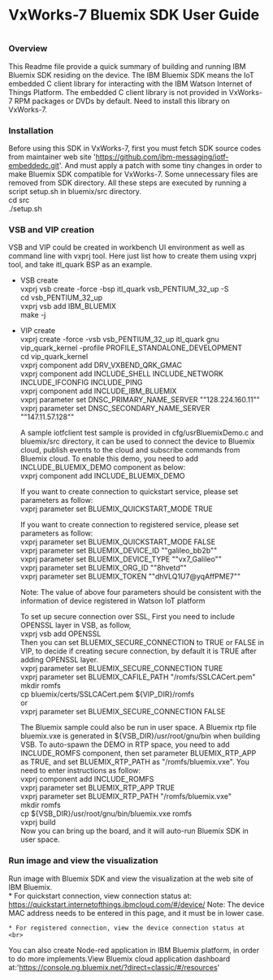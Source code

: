 # ##########################################################
#
# VxWorks-7 Bluemix SDK User Guide
#
# ##########################################################

### Overview

This Readme file provide a quick summary of building and running IBM Bluemix SDK residing on the
device. The IBM Bluemix SDK means the IoT embedded C client library for interacting with the IBM
Watson Internet of Things Platform. The embedded C client library is not provided in VxWorks-7
RPM packages or DVDs by default. Need to install this library on VxWorks-7.

### Installation

Before using this SDK in VxWorks-7, first you must fetch SDK source codes from maintainer web site 'https://github.com/ibm-messaging/iotf-embeddedc.git'. And must apply a patch with some tiny changes in order to make Bluemix SDK compatible for VxWorks-7. Some unnecessary files are removed from SDK directory. All these steps are executed by running a script setup.sh in bluemix/src directory. <br>
        cd src <br>
        ./setup.sh <br>
  
### VSB and VIP creation

VSB and VIP could be created in workbench UI environment as well as command line with vxprj tool. Here just list how to create them using vxprj tool, and take itl_quark BSP as an example. <br>

* VSB create <br>
        vxprj vsb create -force -bsp itl_quark vsb_PENTIUM_32_up -S <br>
        cd vsb_PENTIUM_32_up <br>
        vxprj vsb add IBM_BLUEMIX <br>
        make -j <br>

* VIP create <br>
        vxprj create -force -vsb vsb_PENTIUM_32_up itl_quark gnu vip_quark_kernel -profile PROFILE_STANDALONE_DEVELOPMENT <br>
        cd vip_quark_kernel <br>
        vxprj component add DRV_VXBEND_QRK_GMAC <br>
        vxprj component add INCLUDE_SHELL INCLUDE_NETWORK INCLUDE_IFCONFIG INCLUDE_PING <br>
        vxprj component add INCLUDE_IBM_BLUEMIX <br>
        vxprj parameter set DNSC_PRIMARY_NAME_SERVER "\"128.224.160.11\"" <br>
        vxprj parameter set DNSC_SECONDARY_NAME_SERVER "\"147.11.57.128\"" <br>
        
    A sample iotfclient test sample is provided in cfg/usrBluemixDemo.c and bluemix/src directory, it can be used to connect the device to Bluemix cloud, publish events to the cloud and subscribe commands from Bluemix cloud. To enable this demo, you need to add INCLUDE_BLUEMIX_DEMO component as below: <br>
        vxprj component add INCLUDE_BLUEMIX_DEMO <br>

    If you want to create connection to quickstart service, please set parameters as follow: <br>
        vxprj parameter set BLUEMIX_QUICKSTART_MODE TRUE <br>
    
    If you want to create connection to registered service, please set parameters as follow: <br>
        vxprj parameter set BLUEMIX_QUICKSTART_MODE FALSE <br>
        vxprj parameter set BLUEMIX_DEVICE_ID       "\"galileo_bb2b\"" <br>
        vxprj parameter set BLUEMIX_DEVICE_TYPE     "\"vx7_Galileo\"" <br>
        vxprj parameter set BLUEMIX_ORG_ID          "\"8hvetd\"" <br>
        vxprj parameter set BLUEMIX_TOKEN           "\"dhVLQ1U7@yqAffPME7\"" <br>
    
    Note: The value of above four parameters should be consistent with the information of device registered in Watson IoT platform <br>
    
    To set up secure connection over SSL, First you need to include OPENSSL layer in VSB, as follow,  <br>
        vxprj vsb add OPENSSL <br>
    Then you can set BLUEMIX_SECURE_CONNECTION to TRUE or FALSE in VIP, to decide if creating secure connection, by default it is TRUE after adding OPENSSL layer. <br>
        vxprj parameter set BLUEMIX_SECURE_CONNECTION   TURE <br>
        vxprj parameter set BLUEMIX_CAFILE_PATH         "/romfs/SSLCACert.pem" <br>
        mkdir romfs <br>
        cp bluemix/certs/SSLCACert.pem                  ${VIP_DIR}/romfs <br>
    or <br>
        vxprj parameter set BLUEMIX_SECURE_CONNECTION   FALSE <br>
        
    The Bluemix sample could also be run in user space. A Bluemix rtp file bluemix.vxe is generated in  ${VSB_DIR}/usr/root/gnu/bin when building VSB. To auto-spawn the DEMO in RTP space, you need to add INCLUDE_ROMFS component, then set parameter BLUEMIX_RTP_APP as TRUE, and set BLUEMIX_RTP_PATH as "/romfs/bluemix.vxe". You need to enter instructions as follow: <br>
        vxprj component add INCLUDE_ROMFS <br>
        vxprj parameter set BLUEMIX_RTP_APP TRUE <br>
        vxprj parameter set BLUEMIX_RTP_PATH "/romfs/bluemix.vxe" <br>
        mkdir romfs <br>
        cp ${VSB_DIR}/usr/root/gnu/bin/bluemix.vxe romfs <br>
        vxprj build <br>
    Now you can bring up the board, and it will auto-run Bluemix SDK in user space. <br>

### Run image and view the visualization

Run image with Bluemix SDK and view the visualization at the web site of IBM Bluemix. <br>
    * For quickstart connection, view connection status at: https://quickstart.internetofthings.ibmcloud.com/#/device/
    Note: The device MAC address needs to be entered in this page, and it must be in lower case. <br>
    
    * For registered connection, view the device connection status at  <br>
    
You can also create Node-red application in IBM Bluemix platform, in order to do more implements.View Bluemix cloud application dashboard at:'https://console.ng.bluemix.net/?direct=classic/#/resources' <br>
